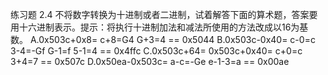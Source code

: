 练习题 2.4 不将数字转换为十进制或者二进制，试着解答下面的算术题，答案要用十六进制表示。提示：将执行十进制加法和减法所使用的方法改成以16为基数。
A.0x503c+0x8= c+8=G4 G+3=4 == 0x5044
B.0x503c-0x40= c-0=c 3-4=-Gf G-1=f 5-1=4 == 0x4ffc
C.0x503c+64= 0x503c+0x40= c+0=c 3+4=7 == 0x507c
D.0x50ea-0x503c= a-c=-Ge e-1-3=a  == 0x00ae
